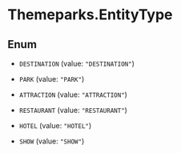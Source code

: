 # Themeparks.EntityType

## Enum


* `DESTINATION` (value: `"DESTINATION"`)

* `PARK` (value: `"PARK"`)

* `ATTRACTION` (value: `"ATTRACTION"`)

* `RESTAURANT` (value: `"RESTAURANT"`)

* `HOTEL` (value: `"HOTEL"`)

* `SHOW` (value: `"SHOW"`)


